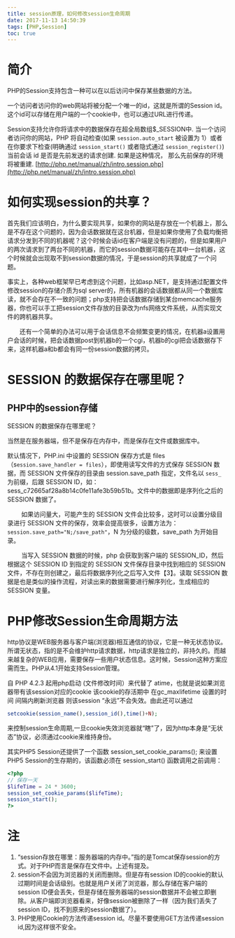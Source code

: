 ```yaml
---
title: session原理，如何修改session生命周期
date: 2017-11-13 14:50:39
tags: [PHP,Session]
toc: true
---
```


# 简介

PHP的Session支持包含一种可以在以后访问中保存某些数据的方法。

一个访问者访问你的web网站将被分配一个唯一的id，这就是所谓的Session id。这个id可以存储在用户端的一个cookie中，也可以通过URL进行传递。

Session支持允许你将请求中的数据保存在超全局数组$_SESSION中. 当一个访问者访问你的网站，PHP 将自动检查(如果 `session.auto_start` 被设置为 1）或者在你要求下检查(明确通过 `session_start()` 或者隐式通过 `session_register()`) 当前会话 id 是否是先前发送的请求创建. 如果是这种情况， 那么先前保存的环境将被重建.
[http://php.net/manual/zh/intro.session.php](http://php.net/manual/zh/intro.session.php)

# 如何实现session的共享？

首先我们应该明白，为什么要实现共享，如果你的网站是存放在一个机器上，那么是不存在这个问题的，因为会话数据就在这台机器，但是如果你使用了负载均衡把请求分发到不同的机器呢？这个时候会话id在客户端是没有问题的，但是如果用户的两次请求到了两台不同的机器，而它的session数据可能存在其中一台机器，这个时候就会出现取不到session数据的情况，于是session的共享就成了一个问题。 

事实上，各种web框架早已考虑到这个问题，比如asp.NET，是支持通过配置文件修改session的存储介质为sql server的，所有机器的会话数据都从同一个数据库读，就不会存在不一致的问题；php支持把会话数据存储到某台memcache服务器，你也可以手工把session文件存放的目录改为nfs网络文件系统，从而实现文件的跨机器共享。 

　　还有一个简单的办法可以用于会话信息不会频繁变更的情况，在机器a设置用户会话的时候，把会话数据post到机器b的一个cgi，机器b的cgi把会话数据存下来，这样机器a和b都会有同一份session数据的拷贝。

# SESSION 的数据保存在哪里呢？

## PHP中的session存储

SESSION 的数据保存在哪里呢？ 

当然是在服务器端，但不是保存在内存中，而是保存在文件或数据库中。 

默认情况下，PHP.ini 中设置的 SESSION 保存方式是 files（s`ession.save_handler = files`），即使用读写文件的方式保存 SESSION 数据，而 SESSION 文件保存的目录由 session.save_path 指定，文件名以 `sess_` 为前缀，后跟 SESSION ID，如：sess_c72665af28a8b14c0fe11afe3b59b51b。文件中的数据即是序列化之后的 SESSION 数据了。 

　　 如果访问量大，可能产生的 SESSION 文件会比较多，这时可以设置分级目录进行 SESSION 文件的保存，效率会提高很多，设置方法为：`session.save_path="N;/save_path"`，N 为分级的级数，save_path 为开始目录。 

　　 当写入 SESSION 数据的时候，php 会获取到客户端的 SESSION_ID，然后根据这个 SESSION ID 到指定的 SESSION 文件保存目录中找到相应的 SESSION 文件，不存在则创建之，最后将数据序列化之后写入文件【3】。读取 SESSION 数据是也是类似的操作流程，对读出来的数据需要进行解序列化，生成相应的 SESSION 变量。

# PHP修改Session生命周期方法

 http协议是WEB服务器与客户端(浏览器)相互通信的协议，它是一种无状态协议。所谓无状态，指的是不会维护http请求数据，http请求是独立的，非持久的。而越来越复杂的WEB应用，需要保存一些用户状态信息。这时候，Session这种方案应需而生。PHP从4.1开始支持Session管理。
 
 自 PHP 4.2.3 起用php启动 (文件修改时间）来代替了 atime，也就是说如果浏览器带有该session对应的cookie 该cookie的存活期中 在gc_maxlifetime 设置的时间 间隔内刷新浏览器 则该session “永远”不会失效。由此还可以通过  
```php
setcookie(session_name(),session_id(),time()+N);
```
来控制session生命周期,一旦cookie失效浏览器就“瞎”了，因为http本身是“无状态”协议，必须通过cookie来维持身份。

其实PHP5 Session还提供了一个函数 session_set_cookie_params(); 来设置PHP5 Session的生存期的，该函数必须在 session_start() 函数调用之前调用：
```php
<?php
// 保存一天
$lifeTime = 24 * 3600;
session_set_cookie_params($lifeTime);
session_start();
?>
```

# 注

1. “session存放在哪里：服务器端的内存中。”指的是Tomcat保存session的方式。对于PHP而言是保存在文件中。上述有提及。
2. session不会因为浏览器的关闭而删除。但是存有session ID的cookie的默认过期时间是会话级别。也就是用户关闭了浏览器，那么存储在客户端的session ID便会丢失，但是存储在服务器端的session数据并不会被立即删除。从客户端即浏览器看来，好像session被删除了一样（因为我们丢失了session ID，找不到原来的session数据了）。
3. PHP使用Cookie的方法传递session id。尽量不要使用GET方法传递session id,因为这样很不安全。




